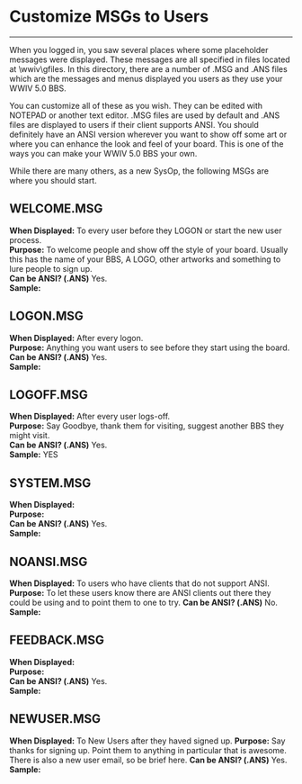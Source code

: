 # Customize MSGs to Users
***
When you logged in, you saw several places where some placeholder messages were displayed. 
These messages are all specified in files located at \wwiv\gfiles. In this directory, there 
are a number of .MSG and .ANS files which are the messages and menus displayed you users as 
they use your WWIV 5.0 BBS.

You can customize all of these as you wish. They can be edited with NOTEPAD or another text 
editor. .MSG files are used by default and .ANS files are displayed to users if their client 
supports ANSI. You should definitely have an ANSI version wherever you want to show off some 
art or where you can enhance the look and feel of your board. This is one of the ways you can 
make your WWIV 5.0 BBS your own. 

While there are many others, as a new SysOp, the following MSGs are where you should start.

## WELCOME.MSG
**When Displayed:** To every user before they LOGON or start the new user process.  
**Purpose:** To welcome people and show off the style of your board. Usually this has the name of your BBS, A LOGO, other artworks and something to lure people to sign up.  
**Can be ANSI? (.ANS)** Yes.  
**Sample:**  
## LOGON.MSG
**When Displayed:**  After every logon.  
**Purpose:** Anything you want users to see before they start using the board.  
**Can be ANSI? (.ANS)** Yes.  
**Sample:**  
## LOGOFF.MSG
**When Displayed:**  After every user logs-off.  
**Purpose:**  Say Goodbye, thank them for visiting, suggest another BBS they might visit.  
**Can be ANSI? (.ANS)** Yes.  
**Sample:**    YES  
## SYSTEM.MSG
**When Displayed:**  
**Purpose:**  
**Can be ANSI? (.ANS)** Yes.  
**Sample:**    
## NOANSI.MSG
**When Displayed:**  To users who have clients that do not support ANSI.
**Purpose:**  To let these users know there are ANSI clients out there they 
could be using and to point them to one to try.
**Can be ANSI? (.ANS)** No.  
**Sample:**    
## FEEDBACK.MSG
**When Displayed:**  
**Purpose:**  
**Can be ANSI? (.ANS)** Yes.  
**Sample:**    
## NEWUSER.MSG
**When Displayed:**  To New Users after they haved signed up.
**Purpose:**  Say thanks for signing up. Point them to anything in particular 
that is awesome. There is also a new user email, so be brief here.
**Can be ANSI? (.ANS)** Yes.  
**Sample:**    
